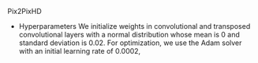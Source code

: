 Pix2PixHD 

* Hyperparameters
 We initialize weights in convolutional and transposed convolutional layers with a normal distribution whose mean is 0 and standard deviation is 0.02.
 For optimization, we use the Adam solver with an initial learning rate of 0.0002,
